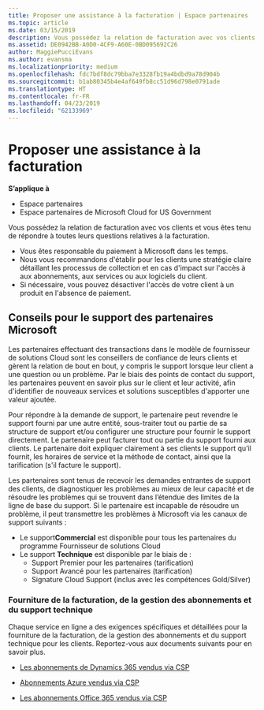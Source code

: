 ```yaml
---
title: Proposer une assistance à la facturation | Espace partenaires
ms.topic: article
ms.date: 03/15/2019
description: Vous possédez la relation de facturation avec vos clients et gérez toute question relative à la facturation.
ms.assetid: DE0942BB-A0D0-4CF9-A60E-0BD095692C26
author: MaggiePucciEvans
ms.author: evansma
ms.localizationpriority: medium
ms.openlocfilehash: fdc7bdf8dc79bba7e3328fb19a4bdbd9a78d904b
ms.sourcegitcommit: b1ab80345b4e4af649fb8cc51d96d798e0791ade
ms.translationtype: HT
ms.contentlocale: fr-FR
ms.lasthandoff: 04/23/2019
ms.locfileid: "62133969"
---
```

# <a name="provide-billing-support"></a>Proposer une assistance à la facturation

**S’applique à**

-  Espace partenaires
-  Espace partenaires de Microsoft Cloud for US Government


Vous possédez la relation de facturation avec vos clients et vous êtes tenu de répondre à toutes leurs questions relatives à la facturation.

-   Vous êtes responsable du paiement à Microsoft dans les temps.
-   Nous vous recommandons d'établir pour les clients une stratégie claire détaillant les processus de collection et en cas d'impact sur l'accès à aux abonnements, aux services ou aux logiciels du client.
-   Si nécessaire, vous pouvez désactiver l'accès de votre client à un produit en l'absence de paiement.

## <a name="microsoft-partner-support-guidance"></a>Conseils pour le support des partenaires Microsoft

Les partenaires effectuant des transactions dans le modèle de fournisseur de solutions Cloud sont les conseillers de confiance de leurs clients et gèrent la relation de bout en bout, y compris le support lorsque leur client a une question ou un problème. Par le biais des points de contact du support, les partenaires peuvent en savoir plus sur le client et leur activité, afin d'identifier de nouveaux services et solutions susceptibles d'apporter une valeur ajoutée.

Pour répondre à la demande de support, le partenaire peut revendre le support fourni par une autre entité, sous-traiter tout ou partie de sa structure de support et/ou configurer une structure pour fournir le support directement.  Le partenaire peut facturer tout ou partie du support fourni aux clients. Le partenaire doit expliquer clairement à ses clients le support qu’il fournit, les horaires de service et la méthode de contact, ainsi que la tarification (s'il facture le support). 

Les partenaires sont tenus de recevoir les demandes entrantes de support des clients, de diagnostiquer les problèmes au mieux de leur capacité et de résoudre les problèmes qui se trouvent dans l’étendue des limites de la ligne de base du support. Si le partenaire est incapable de résoudre un problème, il peut transmettre les problèmes à Microsoft via les canaux de support suivants :

- Le support**Commercial** est disponible pour tous les partenaires du programme Fournisseur de solutions Cloud
-   Le support **Technique** est disponible par le biais de :
    -   Support Premier pour les partenaires (tarification)
    -   Support Avancé pour les partenaires (tarification)
    -   Signature Cloud Support (inclus avec les compétences Gold/Silver)

### <a name="providing-billing-subscription-management-and-technical-support"></a>Fourniture de la facturation, de la gestion des abonnements et du support technique 

Chaque service en ligne a des exigences spécifiques et détaillées pour la fourniture de la facturation, de la gestion des abonnements et du support technique pour les clients. Reportez-vous aux documents suivants pour en savoir plus.

-   [Les abonnements de Dynamics 365 vendus via CSP](https://www.microsoftpartnercommunity.com/t5/CSP/Microsoft-Partner-Support-Guidance/m-p/5262#M30)

-   [Abonnements Azure vendus via CSP](https://www.microsoftpartnercommunity.com/t5/CSP/Microsoft-Partner-Support-Guidance/m-p/5263#M31)

-   [Les abonnements Office 365 vendus via CSP](https://www.microsoftpartnercommunity.com/t5/CSP/Microsoft-Partner-Support-Guidance/m-p/5264#M32)
 

